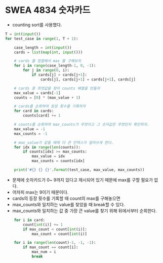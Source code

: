 # SWEA 4834 숫자카드



- counting sort를 사용했다.

```python
T = int(input())
for test_case in range(1, T + 1):

    case_length = int(input())
    cards = list(map(int, input()))

    # cards 를 정렬해서 max 를 구해보자
    for i in range(case_length-1, 0, -1):
        for j in range(0, i):
            if cards[j] > cards[j+1]:
                cards[j], cards[j+1] = cards[j+1], cards[j]

    # cards 중 최댓값을 찾아 counts 배열을 만들자
    max_value = cards[-1]
    counts = [0] * (max_value + 1)

    # cards를 순회하여 등장 횟수를 기록하자
    for card in cards:
        counts[card] += 1

    # counts를 순회하며 max_counts가 무엇이고 그 숫자값은 무엇인지 확인하자.
    max_value = -1
    max_counts = -1

    # max_value가 같을 때에 더 큰 인덱스가 덮어쓰게 한다.
    for idx in range(len(counts)):
        if counts[idx] >= max_counts:
            max_value = idx
            max_counts = counts[idx]

    print('#{} {} {}'.format(test_case, max_value, max_counts))
```



- 문제에 숫자카드가 0~ 9까지 있다고 제시되어 있기 때문에 max를 구할 필요가 없다.
- 어차피 max는 9이기 때문이다.
- cards의 등장 횟수를 기록할 때 count의 max를 구해놓으면 
- max_counts와 일치하는 value를 찾았을 때 break할 수 있다.
- max_counts와 일치하는 값 중 가장 큰 value를 찾기 위해 뒤에서부터 순회한다.



```python
    for i in card:
        count[int(i)] += 1
        if max_count < count[int(i)]:
            max_count = count[int(i)]

    for i in range(len(count)-1, -1, -1):
        if max_count == count[i]:
            max_num = i
            break
```

